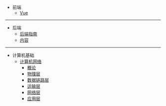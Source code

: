 <!-- docs/_sidebar.md -->

- 前端
    - [Vue](FrontSide/README.md)
    
---
- 后端
    - [后端指南](AfterSide/guide.md)
    - [内容](AfterSide/README.md)
---
- 计算机基础
    - [计算机网络](docs/ComputerNetwork/Readme.md)
      - [概论](docs/ComputerNetwork/Readme.md)
      - [物理层](/)
      - [数据链路层](/)
      - [运输层](/)
      - [网络层](/)
      - [应用层](/)
        
